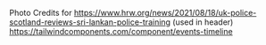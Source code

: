 Photo Credits for https://www.hrw.org/news/2021/08/18/uk-police-scotland-reviews-sri-lankan-police-training (used in header)
https://tailwindcomponents.com/component/events-timeline
